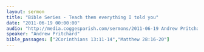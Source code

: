 ```yaml
---
layout: sermon
title: "Bible Series - Teach them everything I told you"
date: "2011-06-19 00:00:00"
audio: "http://media.coggesparish.com/sermons/2011-06-19 Andrew Pritchard.mp3"
speaker: "Andrew Pritchard"
bible_passages: ["2Corinthians 13:11-14","Matthew 28:16-20"]
---
```

